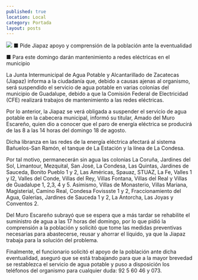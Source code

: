 ```yaml
---
published: true
location: Local
category: Portada
layout: posts
---
```


![](http://i.imgur.com/pVWNqIPm.jpg)
■ Pide Jiapaz apoyo y comprensión de la población ante la eventualidad

■ Para este domingo darán mantenimiento a redes eléctricas en el municipio

La Junta Intermunicipal de Agua Potable y Alcantarillado de Zacatecas (Jiapaz) informa a la ciudadanía que, debido a causas ajenas al organismo, será suspendido el servicio de agua potable en varias colonias del municipio de Guadalupe, debido a que la Comisión Federal de Electricidad (CFE) realizará trabajos de mantenimiento a las redes eléctricas.

Por lo anterior, la Jiapaz se verá obligada a suspender el servicio de agua potable en la cabecera municipal, informó su titular, Amado del Muro Escareño, quien dio a conocer que el paro de energía eléctrica se producirá de las 8 a las 14 horas del domingo 18 de agosto.

Dicha libranza en las redes de la energía eléctrica afectará al sistema Bañuelos-San Ramón, el tanque de La Estación y la línea de La Condesa. 

Por tal motivo, permanecerán sin agua las colonias La Coruña, Jardines del Sol, Limantour, Mezquital, San José, La Condesa, Las Quintas, Jardines de Sauceda, Bonito Pueblo 1 y 2, Las Américas, Spauaz, STUAZ, La Fe, Valles 1 y I2, Valles del Conde, Villas del Rey, Villas Fontana, Villas del Real y Villas de Guadalupe 1, 2,3, 4 y 5.
Asimismo, Villas de Monasterio, Villas Mariana, Magisterial, Camino Real, Condesa Fovissste 1 y 2, Fraccionamiento del Agua, Galerías, Jardines de Sauceda 1 y 2, La Antorcha, Las Joyas y Conventos 2.

Del Muro Escareño subrayó que se espera que a más tardar se rehabilite el suministro de agua a las 17 horas del domingo, por lo que pidió la comprensión a la población y solicitó que tome las medidas preventivas necesarias para abastecerse, reusar y ahorrar el líquido, ya que la Jiapaz trabaja para la solución del problema.

Finalmente, el funcionario solicitó el apoyo de la población ante dicha eventualidad, aseguró que se está trabajando para que a la mayor brevedad se restablezca el servicio de agua potable y puso a disposición los teléfonos del organismo para cualquier duda: 92 5 60 46 y 073.
